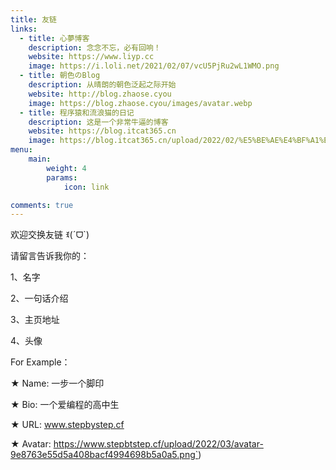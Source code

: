 ```yaml
---
title: 友链
links:
  - title: 心夢博客
    description: 念念不忘，必有回响！
    website: https://www.liyp.cc
    image: https://i.loli.net/2021/02/07/vcU5PjRu2wL1WMO.png
  - title: 朝色のBlog
    description: 从晴朗的朝色泛起之际开始
    website: http://blog.zhaose.cyou
    image: https://blog.zhaose.cyou/images/avatar.webp
  - title: 程序猿和流浪猫的日记
    description: 这是一个非常牛逼的博客
    website: https://blog.itcat365.cn
    image: https://blog.itcat365.cn/upload/2022/02/%E5%BE%AE%E4%BF%A1%E5%9B%BE%E7%89%87_202112080943142-6abd714cda954b36a76f243355053d3c.jpg
menu:
    main: 
        weight: 4
        params:
            icon: link

comments: true
---
```


欢迎交换友链 ꉂ(ˊᗜ`)

请留言告诉我你的：

1、名字

2、一句话介绍

3、主页地址

4、头像


For Example：

★ Name: 一步一个脚印

★ Bio: 一个爱编程的高中生

★ URL: www.stepbystep.cf

★ Avatar: https://www.stepbtstep.cf/upload/2022/03/avatar-9e8763e55d5a408bacf4994698b5a0a5.png`)

